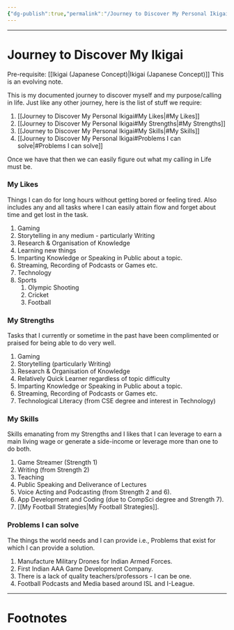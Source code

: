 ```yaml
---
{"dg-publish":true,"permalink":"/Journey to Discover My Personal Ikigai/","tags":["Wisdom"]}
---
```



---
# Journey to Discover My Ikigai
Pre-requisite: [[Ikigai (Japanese Concept)\|Ikigai (Japanese Concept)]]
This is an evolving note.

This is my documented journey to discover myself and my purpose/calling in life.
Just like any other journey, here is the list of stuff we require:
1. [[Journey to Discover My Personal Ikigai#My Likes\|#My Likes]]
2. [[Journey to Discover My Personal Ikigai#My Strengths\|#My Strengths]]
3. [[Journey to Discover My Personal Ikigai#My Skills\|#My Skills]]
4. [[Journey to Discover My Personal Ikigai#Problems I can solve\|#Problems I can solve]]

Once we have that then we can easily figure out what my calling in Life must be.

### My Likes
Things I can do for long hours without getting bored or feeling tired. Also includes any and all tasks where I can easily attain flow and forget about time and get lost in the task.
1. Gaming
2. Storytelling in any medium - particularly Writing
3. Research & Organisation of Knowledge
4. Learning new things
5. Imparting Knowledge or Speaking in Public about a topic.
6. Streaming, Recording of Podcasts or Games etc.
7. Technology
8. Sports
	1. Olympic Shooting
	2. Cricket
	3. Football

### My Strengths
Tasks that I currently or sometime in the past have been complimented or praised for being able to do very well.
1. Gaming
2. Storytelling (particularly Writing)
3. Research & Organisation of Knowledge
4. Relatively Quick Learner regardless of topic difficulty
5. Imparting Knowledge or Speaking in Public about a topic.
6. Streaming, Recording of Podcasts or Games etc.
7. Technological Literacy (from CSE degree and interest in Technology)

### My Skills
Skills emanating from my Strengths and I likes that I can leverage to earn a main living wage or generate a side-income or leverage more than one to do both.
1. Game Streamer (Strength 1)
2. Writing (from Strength 2)
3. Teaching
4. Public Speaking and Deliverance of Lectures
5. Voice Acting and Podcasting (from Strength 2 and 6).
6. App Development and Coding (due to CompSci degree and Strength 7).
7. [[My Football Strategies\|My Football Strategies]].

### Problems I can solve
The things the world needs and I can provide i.e., Problems that exist for which I can provide a solution.
1. Manufacture Military Drones for Indian Armed Forces.
2. First Indian AAA Game Development Company.
3. There is a lack of quality teachers/professors - I can be one.
4. Football Podcasts and Media based around ISL and I-League.

---
# Footnotes